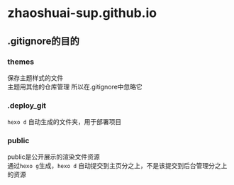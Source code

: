 # zhaoshuai-sup.github.io
## .gitignore的目的
### themes
保存主题样式的文件  
主题用其他的仓库管理
所以在.gitignore中忽略它
### .deploy_git
```hexo d``` 自动生成的文件夹，用于部署项目
### public
public是公开展示的渲染文件资源  
通过```hexo g```生成，```hexo d``` 自动提交到主页分之上，不是该提交到后台管理分之上的资源